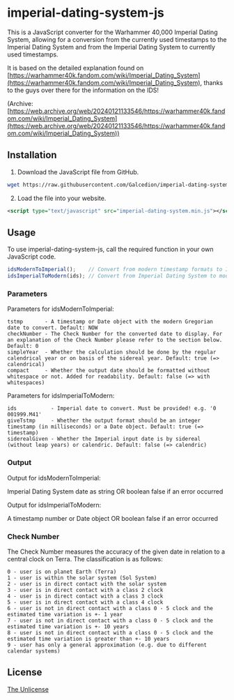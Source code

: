 # imperial-dating-system-js

This is a JavaScript converter for the Warhammer 40,000 Imperial Dating System, allowing for a conversion from the currently used timestamps to the Imperial Dating System and from the Imperial Dating System to currently used timestamps.

It is based on the detailed explanation found on [https://warhammer40k.fandom.com/wiki/Imperial_Dating_System](https://warhammer40k.fandom.com/wiki/Imperial_Dating_System), thanks to the guys over there for the information on the IDS!

(Archive: [https://web.archive.org/web/20240121133546/https://warhammer40k.fandom.com/wiki/Imperial_Dating_System](https://web.archive.org/web/20240121133546/https://warhammer40k.fandom.com/wiki/Imperial_Dating_System))

## Installation

1. Download the JavaScript file from GitHub.
```bash
wget https://raw.githubusercontent.com/Galcedion/imperial-dating-system-js/master/imperial-dating-system.min.js
```
2. Load the file into your website.
```xml
<script type="text/javascript" src="imperial-dating-system.min.js"></script>
```

## Usage

To use imperial-dating-system-js, call the required function in your own JavaScript code.
```javascript
idsModernToImperial();    // Convert from modern timestamp formats to Imperial Dating System
idsImperialToModern(ids); // Convert from Imperial Dating System to modern timestamps
```

### Parameters

Parameters for idsModernToImperial:
```
tstmp       - A timestamp or Date object with the modern Gregorian date to convert. Default: NOW
checkNumber - The Check Number for the converted date to display. For an explanation of the Check Number please refer to the section below. Default: 0
simpleYear  - Whether the calculation should be done by the regular calendrical year or on basis of the sidereal year. Default: true (=> calendrical)
compact     - Whether the output date should be formatted without whitespace or not. Added for readability. Default: false (=> with whitespaces)
```

Parameters for idsImperialToModern:
```
ids           - Imperial date to convert. Must be provided! e.g. '0 001999.M41'
giveTstmp     - Whether the output format should be an integer timestamp (in milliseconds) or a Date object. Default: true (=> timestamp)
siderealGiven - Whether the Imperial input date is by sidereal (without leap years) or calendric. Default: false (=> calendric)
```

### Output

Output for idsModernToImperial:

Imperial Dating System date as string OR boolean false if an error occurred


Output for idsImperialToModern:

A timestamp number or Date object OR boolean false if an error occurred

### Check Number

The Check Number measures the accuracy of the given date in relation to a central clock on Terra. The classification is as follows:
```
0 - user is on planet Earth (Terra)
1 - user is within the solar system (Sol System)
2 - user is in direct contact with the solar system
3 - user is in direct contact with a class 2 clock
4 - user is in direct contact with a class 3 clock
5 - user is in direct contact with a class 4 clock
6 - user is not in direct contact with a class 0 - 5 clock and the estimated time variation is +- 1 year
7 - user is not in direct contact with a class 0 - 5 clock and the estimated time variation is +- 10 years
8 - user is not in direct contact with a class 0 - 5 clock and the estimated time variation is greater than +- 10 years
9 - user has only a general approximation (e.g. due to different calendar systems)
```

## License

[The Unlicense](https://unlicense.org/)